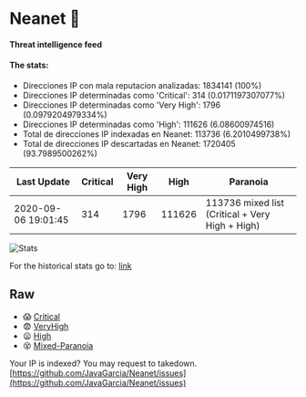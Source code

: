 # Neanet :hocho:
#### Threat intelligence feed
#### The stats:

- Direcciones IP con mala reputacion analizadas: 1834141 (100%)
- Direcciones IP determinadas como 'Critical':  314 (0.0171197307077%)
- Direcciones IP determinadas como 'Very High':  1796 (0.0979204979334%)
- Direcciones IP determinadas como 'High':  111626 (6.08600974516)
- Total de direcciones IP indexadas en Neanet:  113736 (6.2010499738%)
- Total de direcciones IP descartadas en Neanet:  1720405 (93.7989500262%)

| Last Update | Critical | Very High | High | Paranoia |
| --- | --- | --- | --- | --- |
| 2020-09-06 19:01:45 | 314 | 1796 | 111626 | 113736 mixed list (Critical + Very High + High)|

![Stats](https://docs.google.com/spreadsheets/d/e/2PACX-1vSnaNMIXVabIpDJjufMlzH7poXnshF3mgd8Is1g9ytUEzVsP5my4Trn8f-xkoLLQ38xpL3HtmUexLo6/pubchart?oid=501124687&format=image)

For the historical stats go to: [link](/stats.csv)
## Raw
- :scream: [Critical](https://raw.githubusercontent.com/JavaGarcia/Neanet/master/blacklists/neanet_critical.txt)
- :fearful: [VeryHigh](https://raw.githubusercontent.com/JavaGarcia/Neanet/master/blacklists/neanet_veryHigh.txtt)
- :frowning: [High](https://raw.githubusercontent.com/JavaGarcia/Neanet/master/blacklists/neanet_high.txt)
- :dizzy_face: [Mixed-Paranoia](https://raw.githubusercontent.com/JavaGarcia/Neanet/master/blacklists/neanet_all.txt)


Your IP is indexed? You may request to takedown. [https://github.com/JavaGarcia/Neanet/issues](https://github.com/JavaGarcia/Neanet/issues)




















































































































































































































































































































































































































































































































































































































